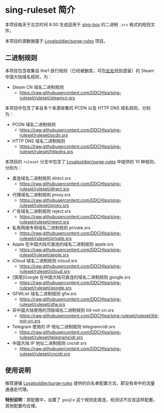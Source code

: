 # sing-ruleset 简介

本项目每天于北京时间 8:00 生成适用于 [sing-box](https://github.com/SagerNet/sing-box) 的二进制 `.srs` 格式的规则文件。

本项目的源数据基于 [Loyalsoldier/surge-rules](https://github.com/Loyalsoldier/surge-rules) 项目。

## 二进制规则

本项目包含收集自 lhie1 放行规则（已经被删库，可在[此处](https://cdn.jsdelivr.net/gh/dler-io/Rules@master/Clash/Provider/Special.yaml)找到遗留）的 Steam 中国大陆域名规则，为：

- Steam CN 域名二进制规则
  - https://raw.githubusercontent.com/DDCHlsq/sing-ruleset/ruleset/steamcn.srs

本项目中包含了来自多个来源收集的 PCDN 以及 HTTP DNS 域名规则，分别为：

- PCDN 域名二进制规则
  - https://raw.githubusercontent.com/DDCHlsq/sing-ruleset/ruleset/pcdn.srs
- HTTP DNS 域名二进制规则
  - https://raw.githubusercontent.com/DDCHlsq/sing-ruleset/ruleset/httpdns.srs

本项目的 `ruleset` 分支中包含了 [Loyalsoldier/surge-rules](https://github.com/Loyalsoldier/surge-rules) 中提供的 10 种规则，分别为：

- 直连域名二进制规则 direct.srs
  - https://raw.githubusercontent.com/DDCHlsq/sing-ruleset/ruleset/direct.srs
- 代理域名二进制规则 proxy.srs
  - https://raw.githubusercontent.com/DDCHlsq/sing-ruleset/ruleset/proxy.srs
- 广告域名二进制规则 reject.srs
  - https://raw.githubusercontent.com/DDCHlsq/sing-ruleset/ruleset/reject.srs
- 私有网络专用域名二进制规则 private.srs
  - https://raw.githubusercontent.com/DDCHlsq/sing-ruleset/ruleset/private.srs
- Apple 在中国大陆可直连的域名二进制规则 apple.srs
  - https://raw.githubusercontent.com/DDCHlsq/sing-ruleset/ruleset/apple.srs
- iCloud 域名二进制规则 icloud.srs
  - https://raw.githubusercontent.com/DDCHlsq/sing-ruleset/ruleset/icloud.srs
- \[慎用\]Google 在中国大陆可直连的域名二进制规则 google.srs
  - https://raw.githubusercontent.com/DDCHlsq/sing-ruleset/ruleset/google.srs
- GFWList 域名二进制规则 gfw.srs
  - https://raw.githubusercontent.com/DDCHlsq/sing-ruleset/ruleset/gfw.srs
- 非中国大陆使用的顶级域名二进制规则 tld-not-cn.srs
  - https://raw.githubusercontent.com/DDCHlsq/sing-ruleset/ruleset/tld-not-cn.srs
- Telegram 使用的 IP 地址二进制规则 telegramcidr.srs
  - https://raw.githubusercontent.com/DDCHlsq/sing-ruleset/ruleset/telegramcidr.srs
- 中国大陆 IP 地址二进制规则 cncidr.srs
  - https://raw.githubusercontent.com/DDCHlsq/sing-ruleset/ruleset/cncidr.srs

## 使用说明

推荐遵循 [Loyalsoldier/surge-rules](https://github.com/Loyalsoldier/surge-rules) 提供的白名单配置方法，即没有命中的流量通通走代理。

**特别说明**：原配置中，设置了 `google` 这个规则走直连，经测试不应该这样配置，其他配置均合理。

